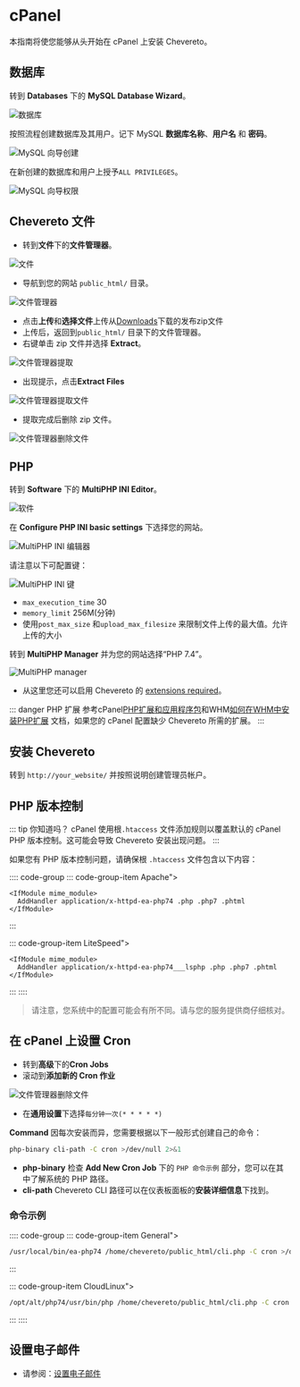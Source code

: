 # cPanel

本指南将使您能够从头开始在 cPanel 上安装 Chevereto。

## 数据库

转到 **Databases** 下的 **MySQL Database Wizard**。

![数据库](/screen/cpanel/databases.png)

按照流程创建数据库及其用户。记下 MySQL **数据库名称**、**用户名** 和 **密码**。

![MySQL 向导创建](/screen/cpanel/mysql-wizard-create-database.png)

在新创建的数据库和用户上授予`ALL PRIVILEGES`。

![MySQL 向导权限](/screen/cpanel/mysql-wizard-privileges.png)

## Chevereto 文件

- 转到**文件**下的**文件管理器**。

![文件](/screen/cpanel/files.png)

- 导航到您的网站 `public_html/` 目录。

![文件管理器](/screen/cpanel/file-manager.png)

- 点击**上传**和**选择文件**上传从[Downloads](https://chevereto.com/panel/downloads)下载的发布zip文件
- 上传后，返回到`public_html/` 目录下的文件管理器。
- 右键单击 zip 文件并选择 **Extract**。

![文件管理器提取](/screen/cpanel/file-manager-extract.png)

- 出现提示，点击**Extract Files**

![文件管理器提取文件](/screen/cpanel/file-manager-extract-files.png)

- 提取完成后删除 zip 文件。

![文件管理器删除文件](/screen/cpanel/file-manager-delete-file.png)

## PHP

转到 **Software** 下的 **MultiPHP INI Editor**。

![软件](/screen/cpanel/software.png)

在 **Configure PHP INI basic settings** 下选择您的网站。

![MultiPHP INI 编辑器](/screen/cpanel/mutliphp-ini-editor.png)

请注意以下可配置键：

![MultiPHP INI 键](/screen/cpanel/multiphp-ini-keys.png)

- `max_execution_time` 30
- `memory_limit` 256M(分钟)
- 使用`post_max_size` 和`upload_max_filesize` 来限制文件上传的最大值。允许上传的大小

转到 **MultiPHP Manager** 并为您的网站选择“PHP 7.4”。

![MultiPHP manager](/screen/cpanel/multiphp-manager.png)

- 从这里您还可以启用 Chevereto 的 [extensions required](requirements.md#PHP-扩展)。

::: danger PHP 扩展
参考cPanel[PHP扩展和应用程序包](https://docs.cpanel.net/whm/software/php-extensions-and-applications-package/)和WHM[如何在WHM中安装PHP扩展]( https://support.cpanel.net/hc/en-us/articles/360050971633) 文档，如果您的 cPanel 配置缺少 Chevereto 所需的扩展。
:::

## 安装 Chevereto

转到 `http://your_website/` 并按照说明创建管理员帐户。

## PHP 版本控制

::: tip 你知道吗？
cPanel 使用根`.htaccess` 文件添加规则以覆盖默认的 cPanel PHP 版本控制。这可能会导致 Chevereto 安装出现问题。
:::

如果您有 PHP 版本控制问题，请确保根 `.htaccess` 文件包含以下内容：

:::: code-group
::: code-group-item Apache">

```apacheconf
<IfModule mime_module>
  AddHandler application/x-httpd-ea-php74 .php .php7 .phtml
</IfModule>
```

:::

::: code-group-item LiteSpeed">

```apacheconf
<IfModule mime_module>
  AddHandler application/x-httpd-ea-php74___lsphp .php .php7 .phtml
</IfModule>
```

:::
::::

> 请注意，您系统中的配置可能会有所不同。请与您的服务提供商仔细核对。

## 在 cPanel 上设置 Cron

- 转到**高级**下的**Cron Jobs**
- 滚动到**添加新的 Cron 作业**

![文件管理器删除文件](/screen/cpanel/cronjob.png)

- 在**通用设置**下选择`每分钟一次(* * * * *)`

**Command** 因每次安装而异，您需要根据以下一般形式创建自己的命令：

```sh
php-binary cli-path -C cron >/dev/null 2>&1
```

- **php-binary** 检查 **Add New Cron Job** 下的 `PHP 命令示例` 部分，您可以在其中了解系统的 PHP 路径。
- **cli-path** Chevereto CLI 路径可以在仪表板面板的**安装详细信息**下找到。

### 命令示例

:::: code-group
::: code-group-item General">

```sh
/usr/local/bin/ea-php74 /home/chevereto/public_html/cli.php -C cron >/dev/null 2>&1
```

:::

::: code-group-item CloudLinux">

```sh
/opt/alt/php74/usr/bin/php /home/chevereto/public_html/cli.php -C cron >/dev/null 2>&1
```

:::
::::

## 设置电子邮件

- 请参阅：[设置电子邮件](../../manual/first-steps/setup-email.md)
